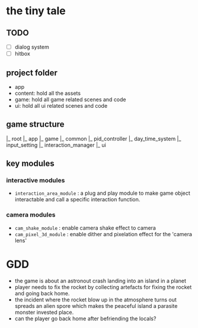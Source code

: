 # the tiny tale

## TODO
- [ ] dialog system
- [ ] hitbox

## project folder
- app
- content: hold all the assets
- game: hold all game related scenes and code
- ui: hold all ui related scenes and code

## game structure
|_ root
|_ app
|_ game
|_ common
  |_ pid_controller
  |_ day_time_system
  |_ input_setting
  |_ interaction_manager
|_ ui

## key modules
### interactive modules
- `interaction_area_module` : a plug and play module to make game object interactable and call a specific interaction function.

### camera modules
- `cam_shake_module` 		: enable camera shake effect to camera
- `cam_pixel_3d_module` 	: enable dither and pixelation effect for the 'camera lens'

# GDD
- the game is about an astronout crash landing into an island in a planet
- player needs to fix the rocket by collecting artefacts for fixing the rocket and going back home.
- the incident where the rocket blow up in the atmosphere turns out spreads an alien spore which makes the peaceful island a parasite monster invested place.
- can the player go back home after befriending the locals?
